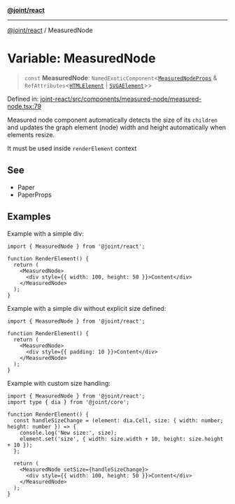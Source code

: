 [**@joint/react**](../README.md)

***

[@joint/react](../README.md) / MeasuredNode

# Variable: MeasuredNode

> `const` **MeasuredNode**: `NamedExoticComponent`\<[`MeasuredNodeProps`](../interfaces/MeasuredNodeProps.md) & `RefAttributes`\<[`HTMLElement`](https://developer.mozilla.org/docs/Web/API/HTMLElement) \| [`SVGAElement`](https://developer.mozilla.org/docs/Web/API/SVGAElement)\>\>

Defined in: [joint-react/src/components/measured-node/measured-node.tsx:79](https://github.com/samuelgja/joint/blob/main/packages/joint-react/src/components/measured-node/measured-node.tsx#L79)

Measured node component automatically detects the size of its `children` and updates the graph element (node) width and height automatically when elements resize.

It must be used inside `renderElement` context

## See

 - Paper
 - PaperProps

## Examples

Example with a simple div:
```tsx
import { MeasuredNode } from '@joint/react';

function RenderElement() {
  return (
    <MeasuredNode>
      <div style={{ width: 100, height: 50 }}>Content</div>
    </MeasuredNode>
  );
}
```

Example with a simple div without explicit size defined:
```tsx
import { MeasuredNode } from '@joint/react';

function RenderElement() {
  return (
    <MeasuredNode>
      <div style={{ padding: 10 }}>Content</div>
    </MeasuredNode>
  );
}
```

Example with custom size handling:
```tsx
import { MeasuredNode } from '@joint/react';
import type { dia } from '@joint/core';

function RenderElement() {
  const handleSizeChange = (element: dia.Cell, size: { width: number; height: number }) => {
    console.log('New size:', size);
    element.set('size', { width: size.width + 10, height: size.height + 10 });
  };

  return (
    <MeasuredNode setSize={handleSizeChange}>
      <div style={{ width: 100, height: 50 }}>Content</div>
    </MeasuredNode>
  );
}
```
